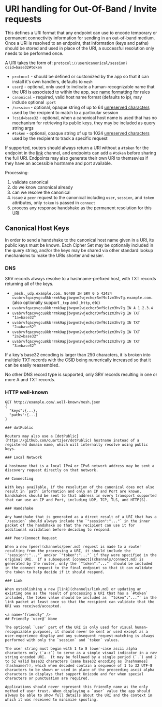 # URI handling for Out-Of-Band / Invite requests

This defines a URI format that any endpoint can use to encode temporary or permanent connectivity information for sending in an out-of-band medium.  Once a URI is resolved to an endpoint, that information (keys and paths) should be stored and used in place of the URI, a successful resolution only needs to be performed once.

A URI takes the form of: `protocol://user@canonical/session?csid=base32#token`

* `protocol` - should be defined or customized by the app so that it can install it's own handlers, defaults to `mesh` 
* `user@` - optional, only used to indicate a human-recognizable name that the URI is associated to within the app, see [name formatting](#friendly) for rules
* `canonical` - required, valid host name format (defaults to ip), may include optional `:port`
* `/session` - optional, opaque string of up to 64 [unreserved characters](https://tools.ietf.org/html/rfc3986#section-2.3) used by the recipient to match to a particular session
* `?csid=base32` - optional, when a canonical host name is used that has no mechanism for retrieving its public keys, they may be included as query string args
* `#token` - optional, opaque string of up to 1024 [unreserved characters](https://tools.ietf.org/html/rfc3986#section-2.3) used by the recipient to track a specific request

If supported, routers should always return a URI without a `#token` for the endpoint in the [link](channels/link.md) channel, and endpoints can add a `#token` before sharing the full URI.  Endpoints may also generate their own URI to themsevles if they have an accessible hostname and port available.

Processing:

1. validate canonical
2. do we know canonical already
3. can we resolve the canonical
4. issue a `peer` request to the canonical including `user`, `session`, and `token` attributes, only `token` is passed in `connect`
5. process any response handshake as the permanent resolution for this URI

## Canonical Host Keys

In order to send a handshake to the canonical host name given in a URI, its public keys must be known.  Each Cipher Set may be optionally included in the query string, and/or the keys may be shared via other standard lookup mechanisms to make the URIs shorter and easier.

### DNS

SRV records always resolve to a hashname-prefixed host, with TXT records returning all of the keys.

* `_mesh._udp.example.com. 86400 IN SRV 0 5 42424 uvabrvfqacyvgcu8kbrrmk9apjbvgvn2wjechqr3vf9c1zm3hv7g.example.com.` (also optionally support `_tcp` and `_http`, etc)
* `uvabrvfqacyvgcu8kbrrmk9apjbvgvn2wjechqr3vf9c1zm3hv7g IN A 1.2.3.4`
* `uvabrvfqacyvgcu8kbrrmk9apjbvgvn2wjechqr3vf9c1zm3hv7g IN TXT "1a=base32"`
* `uvabrvfqacyvgcu8kbrrmk9apjbvgvn2wjechqr3vf9c1zm3hv7g IN TXT "2a=base32"`
* `uvabrvfqacyvgcu8kbrrmk9apjbvgvn2wjechqr3vf9c1zm3hv7g IN TXT "2a2=base32"`
* `uvabrvfqacyvgcu8kbrrmk9apjbvgvn2wjechqr3vf9c1zm3hv7g IN TXT "3a=base32"`

If a key's base32 encoding is larger than 250 characters, it is broken into multiple TXT records with the CSID being numerically increased so that it can be easily reassembled.

No other DNS record type is supported, only SRV records resulting in one or more A and TXT records.

### HTTP well-known

```
GET http://example.com/.well-known/mesh.json
{
  "keys":{...},
  "paths":{...}
}

### dotPublic

Routers may also use a [dotPublic](https://github.com/quartzjer/dotPublic) hostname instead of a registered domain name, which will internally resolve using public keys.

### Local Network

A hostname that is a local IPv4 or IPv6 network address may be sent a discovery request directly on that network.

## Connecting

With keys available, if the resolution of the canonical does not also result in `path` information and only an IP and Port are known, handshakes should be sent to that address in every transport supported that can use an IP and Port, including UDP, TCP, TLS, and HTTP(S).

### Handshake

Any handshake that is generated as a direct result of a URI that has a `/session` should always include the `"session":"..."` in the inner packet of the handshake so that the recipient can use it for additional validation before deciding to respond.

### Peer/Connect Request

When a new [peer](channels/peer.md) request is made to a router resulting from the processing a URI, it should include the `"session":"..."` and/or `"token":"..."` if they were specified in the original URI.  If a subsequent [connect](channels/connect.md) is generated by the router, only the `"token":"..."` should be included in the connect request to the final endpoint so that it can validate the token to help decide if it should respond.

### Link

When establishing a new [link](channels/link.md) or updating an existing one as the result of processing a URI that has a `#token` included, the token value should be included as `"token":"..."` in the link packet at least once so that the recipient can validate that the URI was received/accepted.

<a name="friendly" />
## Friendly `user@` Name

The optional `user` part of the URI is only used for visual human-recognizable purposes, it should never be sent or used except as a user-experience display and any subsequent request-matching is always performed with only the `session` and `token` values.

The user string must begin with 1 to 8 lower-case ascii alpha characters only (`a-z`) to serve as a simple visual indicator in a raw string encoded URI.  It may be followed by a single period (`.`) and 2 to 52 valid base32 characters (same base32 encoding as [hashnames](hashname/)), which when decoded contain a sequence of 1 to 32 UTF-8 characters to be shown or used in place of the preceeding ascii alpha characters in displays that support Unicode and for when special characters or punctuation are required.

Applications should never represent this friendly name as the only method of user trust. When displaying a `user` value the app should always be able to show full details about the URI and the context in which it was received to minimize spoofing.